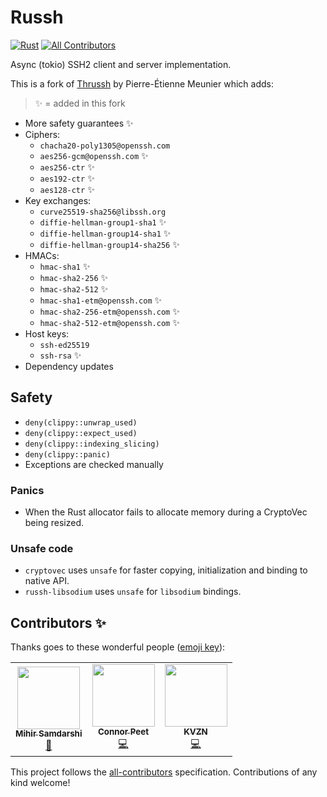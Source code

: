 # Russh
[![Rust](https://github.com/warp-tech/russh/actions/workflows/rust.yml/badge.svg)](https://github.com/warp-tech/russh/actions/workflows/rust.yml)  <!-- ALL-CONTRIBUTORS-BADGE:START - Do not remove or modify this section -->[![All Contributors](https://img.shields.io/badge/all_contributors-3-orange.svg?style=flat-square)](#contributors-)<!-- ALL-CONTRIBUTORS-BADGE:END --> 

Async (tokio) SSH2 client and server implementation.

This is a fork of [Thrussh](//nest.pijul.com/pijul/thrussh) by Pierre-Étienne Meunier which adds:

> :sparkles: = added in this fork

* More safety guarantees :sparkles:
* Ciphers:
  * `chacha20-poly1305@openssh.com`
  * `aes256-gcm@openssh.com` :sparkles:
  * `aes256-ctr` :sparkles:
  * `aes192-ctr` :sparkles:
  * `aes128-ctr` :sparkles:
* Key exchanges:
  * `curve25519-sha256@libssh.org`
  * `diffie-hellman-group1-sha1` :sparkles:
  * `diffie-hellman-group14-sha1` :sparkles:
  * `diffie-hellman-group14-sha256` :sparkles:
* HMACs:
  * `hmac-sha1` :sparkles:
  * `hmac-sha2-256` :sparkles:
  * `hmac-sha2-512` :sparkles:
  * `hmac-sha1-etm@openssh.com` :sparkles:
  * `hmac-sha2-256-etm@openssh.com` :sparkles:
  * `hmac-sha2-512-etm@openssh.com` :sparkles:
* Host keys:
  * `ssh-ed25519`
  * `ssh-rsa` :sparkles:
* Dependency updates 

## Safety

* `deny(clippy::unwrap_used)`
* `deny(clippy::expect_used)`
* `deny(clippy::indexing_slicing)`
* `deny(clippy::panic)`
* Exceptions are checked manually

### Panics

* When the Rust allocator fails to allocate memory during a CryptoVec being resized.

### Unsafe code

* `cryptovec` uses `unsafe` for faster copying, initialization and binding to native API.
* `russh-libsodium` uses `unsafe` for `libsodium` bindings.

## Contributors ✨

Thanks goes to these wonderful people ([emoji key](https://allcontributors.org/docs/en/emoji-key)):

<!-- ALL-CONTRIBUTORS-LIST:START - Do not remove or modify this section -->
<!-- prettier-ignore-start -->
<!-- markdownlint-disable -->
<table>
  <tr>
    <td align="center"><a href="https://github.com/mihirsamdarshi"><img src="https://avatars.githubusercontent.com/u/5462077?v=4?s=100" width="100px;" alt=""/><br /><sub><b>Mihir Samdarshi</b></sub></a><br /><a href="https://github.com/warp-tech/russh/commits?author=mihirsamdarshi" title="Documentation">📖</a></td>
    <td align="center"><a href="https://peet.io/"><img src="https://avatars.githubusercontent.com/u/2230985?v=4?s=100" width="100px;" alt=""/><br /><sub><b>Connor Peet</b></sub></a><br /><a href="https://github.com/warp-tech/russh/commits?author=connor4312" title="Code">💻</a></td>
    <td align="center"><a href="https://github.com/kvzn"><img src="https://avatars.githubusercontent.com/u/313271?v=4?s=100" width="100px;" alt=""/><br /><sub><b>KVZN</b></sub></a><br /><a href="https://github.com/warp-tech/russh/commits?author=kvzn" title="Code">💻</a></td>
  </tr>
</table>

<!-- markdownlint-restore -->
<!-- prettier-ignore-end -->

<!-- ALL-CONTRIBUTORS-LIST:END -->

This project follows the [all-contributors](https://github.com/all-contributors/all-contributors) specification. Contributions of any kind welcome!
